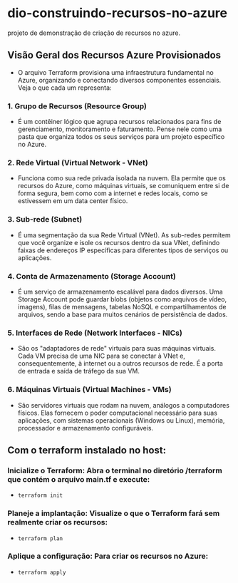 # dio-construindo-recursos-no-azure
projeto de demonstração de criação de recursos no azure.

## Visão Geral dos Recursos Azure Provisionados
- O arquivo Terraform provisiona uma infraestrutura fundamental no Azure, organizando e conectando diversos componentes essenciais. Veja o que cada um representa:

### 1. Grupo de Recursos (Resource Group)
- É um contêiner lógico que agrupa recursos relacionados para fins de gerenciamento, monitoramento e faturamento. Pense nele como uma pasta que organiza todos os seus serviços para um projeto específico no Azure.

### 2. Rede Virtual (Virtual Network - VNet)
- Funciona como sua rede privada isolada na nuvem. Ela permite que os recursos do Azure, como máquinas virtuais, se comuniquem entre si de forma segura, bem como com a internet e redes locais, como se estivessem em um data center físico.

### 3. Sub-rede (Subnet)
- É uma segmentação da sua Rede Virtual (VNet). As sub-redes permitem que você organize e isole os recursos dentro da sua VNet, definindo faixas de endereços IP específicas para diferentes tipos de serviços ou aplicações.

### 4. Conta de Armazenamento (Storage Account)
- É um serviço de armazenamento escalável para dados diversos. Uma Storage Account pode guardar blobs (objetos como arquivos de vídeo, imagens), filas de mensagens, tabelas NoSQL e compartilhamentos de arquivos, sendo a base para muitos cenários de persistência de dados.

### 5. Interfaces de Rede (Network Interfaces - NICs)
- São os "adaptadores de rede" virtuais para suas máquinas virtuais. Cada VM precisa de uma NIC para se conectar à VNet e, consequentemente, à internet ou a outros recursos de rede. É a porta de entrada e saída de tráfego da sua VM.

### 6. Máquinas Virtuais (Virtual Machines - VMs)
- São servidores virtuais que rodam na nuvem, análogos a computadores físicos. Elas fornecem o poder computacional necessário para suas aplicações, com sistemas operacionais (Windows ou Linux), memória, processador e armazenamento configuráveis.

## Com o terraform instalado no host:
### Inicialize o Terraform: Abra o terminal no diretório /terraform que contém o arquivo main.tf e execute:
- `terraform init`
### Planeje a implantação: Visualize o que o Terraform fará sem realmente criar os recursos:
- `terraform plan`
### Aplique a configuração: Para criar os recursos no Azure:
- `terraform apply` 
